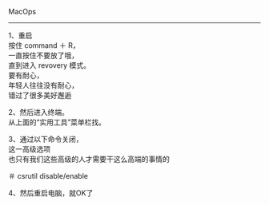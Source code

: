 MacOps
***

1、重启   
按住 command ＋ R，  
一直按住不要放了哦，  
直到进入 revovery 模式。  
要有耐心，  
年轻人往往没有耐心，  
错过了很多美好邂逅   

2、然后进入终端。  
从上面的“实用工具”菜单栏找。

3、通过以下命令关闭，  
这一高级选项      
也只有我们这些高级的人才需要干这么高端的事情的

＃ csrutil disable/enable

4、然后重启电脑，就OK了
